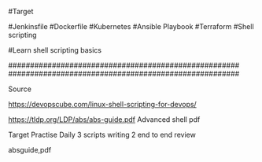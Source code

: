 #Target

#Jenkinsfile
#Dockerfile
#Kubernetes
#Ansible Playbook
#Terraform
#Shell scripting

#Learn shell scripting basics


#####################################################
#####################################################

Source 

https://devopscube.com/linux-shell-scripting-for-devops/

https://tldp.org/LDP/abs/abs-guide.pdf Advanced shell pdf




Target Practise
Daily 3 scripts writing 
2 end to end review


absguide,pdf 

